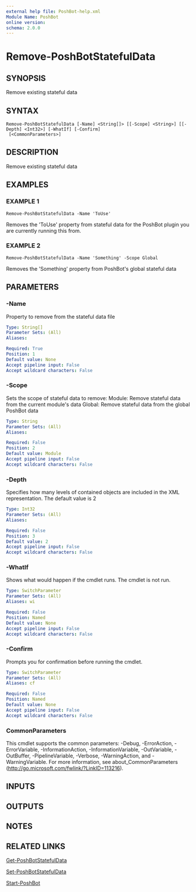 ```yaml
---
external help file: PoshBot-help.xml
Module Name: PoshBot
online version:
schema: 2.0.0
---
```


# Remove-PoshBotStatefulData

## SYNOPSIS
Remove existing stateful data

## SYNTAX

```
Remove-PoshBotStatefulData [-Name] <String[]> [[-Scope] <String>] [[-Depth] <Int32>] [-WhatIf] [-Confirm]
 [<CommonParameters>]
```

## DESCRIPTION
Remove existing stateful data

## EXAMPLES

### EXAMPLE 1
```
Remove-PoshBotStatefulData -Name 'ToUse'
```

Removes the 'ToUse' property from stateful data for the PoshBot plugin you are currently running this from.

### EXAMPLE 2
```
Remove-PoshBotStatefulData -Name 'Something' -Scope Global
```

Removes the 'Something' property from PoshBot's global stateful data

## PARAMETERS

### -Name
Property to remove from the stateful data file

```yaml
Type: String[]
Parameter Sets: (All)
Aliases:

Required: True
Position: 1
Default value: None
Accept pipeline input: False
Accept wildcard characters: False
```

### -Scope
Sets the scope of stateful data to remove:
    Module: Remove stateful data from the current module's data
    Global: Remove stateful data from the global PoshBot data

```yaml
Type: String
Parameter Sets: (All)
Aliases:

Required: False
Position: 2
Default value: Module
Accept pipeline input: False
Accept wildcard characters: False
```

### -Depth
Specifies how many levels of contained objects are included in the XML representation.
The default value is 2

```yaml
Type: Int32
Parameter Sets: (All)
Aliases:

Required: False
Position: 3
Default value: 2
Accept pipeline input: False
Accept wildcard characters: False
```

### -WhatIf
Shows what would happen if the cmdlet runs.
The cmdlet is not run.

```yaml
Type: SwitchParameter
Parameter Sets: (All)
Aliases: wi

Required: False
Position: Named
Default value: None
Accept pipeline input: False
Accept wildcard characters: False
```

### -Confirm
Prompts you for confirmation before running the cmdlet.

```yaml
Type: SwitchParameter
Parameter Sets: (All)
Aliases: cf

Required: False
Position: Named
Default value: None
Accept pipeline input: False
Accept wildcard characters: False
```

### CommonParameters
This cmdlet supports the common parameters: -Debug, -ErrorAction, -ErrorVariable, -InformationAction, -InformationVariable, -OutVariable, -OutBuffer, -PipelineVariable, -Verbose, -WarningAction, and -WarningVariable.
For more information, see about_CommonParameters (http://go.microsoft.com/fwlink/?LinkID=113216).

## INPUTS

## OUTPUTS

## NOTES

## RELATED LINKS

[Get-PoshBotStatefulData]()

[Set-PoshBotStatefulData]()

[Start-PoshBot]()

